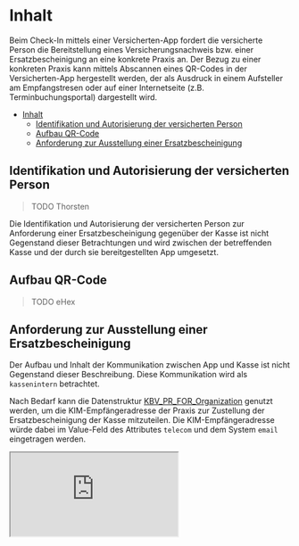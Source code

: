 # Inhalt

Beim Check-In mittels einer Versicherten-App fordert die versicherte Person die Bereitstellung eines Versicherungsnachweis bzw. einer Ersatzbescheinigung an eine konkrete Praxis an. Der Bezug zu einer konkreten Praxis kann mittels Abscannen eines QR-Codes in der Versicherten-App hergestellt werden, der als Ausdruck in einem Aufsteller am Empfangstresen oder auf einer Internetseite (z.B. Terminbuchungsportal) dargestellt wird.

- [Inhalt](#inhalt)
  - [Identifikation und Autorisierung der versicherten Person](#identifikation-und-autorisierung-der-versicherten-person)
  - [Aufbau QR-Code](#aufbau-qr-code)
  - [Anforderung zur Ausstellung einer Ersatzbescheinigung](#anforderung-zur-ausstellung-einer-ersatzbescheinigung)

## Identifikation und Autorisierung der versicherten Person

> TODO Thorsten

Die Identifikation und Autorisierung der versicherten Person zur Anforderung einer Ersatzbescheinigung gegenüber der Kasse ist nicht Gegenstand dieser Betrachtungen und wird zwischen der betreffenden Kasse und der durch sie bereitgestellten App umgesetzt.

## Aufbau QR-Code

> TODO eHex

## Anforderung zur Ausstellung einer Ersatzbescheinigung

Der Aufbau und Inhalt der Kommunikation zwischen App und Kasse ist nicht Gegenstand dieser Beschreibung.
Diese Kommunikation wird als `kassenintern` betrachtet.

Nach Bedarf kann die Datenstruktur [KBV_PR_FOR_Organization](https://simplifier.net/for/kbvprfororganization "KBV formularübergreifende Festlegungen") genutzt werden, um die KIM-Empfängeradresse der Praxis zur Zustellung der Ersatzbescheinigung der Kasse mitzuteilen.
Die KIM-Empfängeradresse würde dabei im Value-Feld des Attributes `telecom` und dem System `email` eingetragen werden.

<iframe src=https://www.simplifier.net/embed/render?id=for/kbvprfororganization width=”100%”></iframe>
